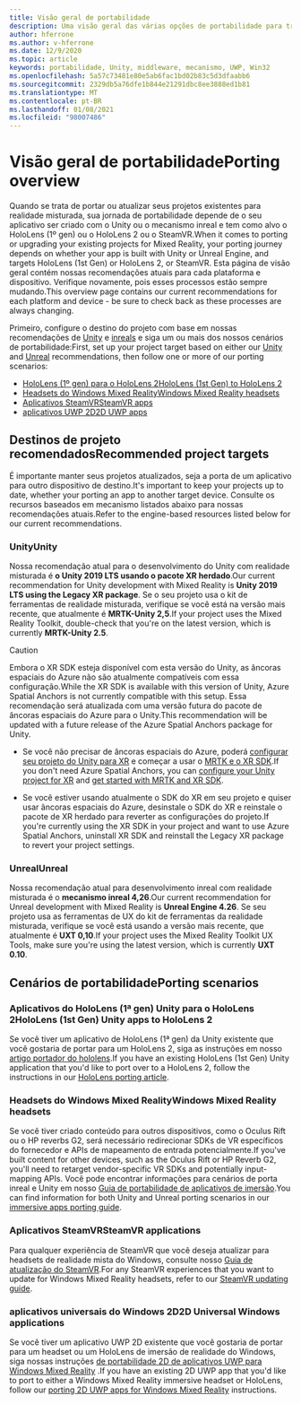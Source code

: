 ```yaml
---
title: Visão geral de portabilidade
description: Uma visão geral das várias opções de portabilidade para trazer os aplicativos existentes para a realidade misturada para o HoloLens e o VR.
author: hferrone
ms.author: v-hferrone
ms.date: 12/9/2020
ms.topic: article
keywords: portabilidade, Unity, middleware, mecanismo, UWP, Win32
ms.openlocfilehash: 5a57c73481e80e5ab6fac1bd02b83c5d3dfaabb6
ms.sourcegitcommit: 2329db5a76dfe1b844e21291dbc8ee3888ed1b81
ms.translationtype: MT
ms.contentlocale: pt-BR
ms.lasthandoff: 01/08/2021
ms.locfileid: "98007486"
---
```

# <a name="porting-overview"></a><span data-ttu-id="80fc4-104">Visão geral de portabilidade</span><span class="sxs-lookup"><span data-stu-id="80fc4-104">Porting overview</span></span>

<span data-ttu-id="80fc4-105">Quando se trata de portar ou atualizar seus projetos existentes para realidade misturada, sua jornada de portabilidade depende de o seu aplicativo ser criado com o Unity ou o mecanismo inreal e tem como alvo o HoloLens (1º gen) ou o HoloLens 2 ou o SteamVR.</span><span class="sxs-lookup"><span data-stu-id="80fc4-105">When it comes to porting or upgrading your existing projects for Mixed Reality, your porting journey depends on whether your app is built with Unity or Unreal Engine, and targets HoloLens (1st Gen) or HoloLens 2, or SteamVR.</span></span> <span data-ttu-id="80fc4-106">Esta página de visão geral contém nossas recomendações atuais para cada plataforma e dispositivo. Verifique novamente, pois esses processos estão sempre mudando.</span><span class="sxs-lookup"><span data-stu-id="80fc4-106">This overview page contains our current recommendations for each platform and device - be sure to check back as these processes are always changing.</span></span>

<span data-ttu-id="80fc4-107">Primeiro, configure o destino do projeto com base em nossas recomendações de [Unity](#unity) e [inreals](#unreal) e siga um ou mais dos nossos cenários de portabilidade:</span><span class="sxs-lookup"><span data-stu-id="80fc4-107">First, set up your project target based on either our [Unity](#unity) and [Unreal](#unreal) recommendations, then follow one or more of our porting scenarios:</span></span>

- [<span data-ttu-id="80fc4-108">HoloLens (1º gen) para o HoloLens 2</span><span class="sxs-lookup"><span data-stu-id="80fc4-108">HoloLens (1st Gen) to HoloLens 2</span></span>](#hololens-1st-gen-unity-apps-to-hololens-2)
- [<span data-ttu-id="80fc4-109">Headsets do Windows Mixed Reality</span><span class="sxs-lookup"><span data-stu-id="80fc4-109">Windows Mixed Reality headsets</span></span>](#windows-mixed-reality-headsets)
- [<span data-ttu-id="80fc4-110">Aplicativos SteamVR</span><span class="sxs-lookup"><span data-stu-id="80fc4-110">SteamVR apps</span></span>](#steamvr-applications)
- [<span data-ttu-id="80fc4-111">aplicativos UWP 2D</span><span class="sxs-lookup"><span data-stu-id="80fc4-111">2D UWP apps</span></span>](#2d-universal-windows-applications)

## <a name="recommended-project-targets"></a><span data-ttu-id="80fc4-112">Destinos de projeto recomendados</span><span class="sxs-lookup"><span data-stu-id="80fc4-112">Recommended project targets</span></span>

<span data-ttu-id="80fc4-113">É importante manter seus projetos atualizados, seja a porta de um aplicativo para outro dispositivo de destino.</span><span class="sxs-lookup"><span data-stu-id="80fc4-113">It's important to keep your projects up to date, whether your porting an app to another target device.</span></span> <span data-ttu-id="80fc4-114">Consulte os recursos baseados em mecanismo listados abaixo para nossas recomendações atuais.</span><span class="sxs-lookup"><span data-stu-id="80fc4-114">Refer to the engine-based resources listed below for our current recommendations.</span></span>

### <a name="unity"></a><span data-ttu-id="80fc4-115">Unity</span><span class="sxs-lookup"><span data-stu-id="80fc4-115">Unity</span></span>

<span data-ttu-id="80fc4-116">Nossa recomendação atual para o desenvolvimento do Unity com realidade misturada é **o Unity 2019 LTS usando o pacote XR herdado**.</span><span class="sxs-lookup"><span data-stu-id="80fc4-116">Our current recommendation for Unity development with Mixed Reality is **Unity 2019 LTS using the Legacy XR package**.</span></span> <span data-ttu-id="80fc4-117">Se o seu projeto usa o kit de ferramentas de realidade misturada, verifique se você está na versão mais recente, que atualmente é **MRTK-Unity 2,5**.</span><span class="sxs-lookup"><span data-stu-id="80fc4-117">If your project uses the Mixed Reality Toolkit, double-check that you're on the latest version, which is currently **MRTK-Unity 2.5**.</span></span>

> [!CAUTION]
> <span data-ttu-id="80fc4-118">Embora o XR SDK esteja disponível com esta versão do Unity, as âncoras espaciais do Azure não são atualmente compatíveis com essa configuração.</span><span class="sxs-lookup"><span data-stu-id="80fc4-118">While the XR SDK is available with this version of Unity, Azure Spatial Anchors is not currently compatible with this setup.</span></span> <span data-ttu-id="80fc4-119">Essa recomendação será atualizada com uma versão futura do pacote de âncoras espaciais do Azure para o Unity.</span><span class="sxs-lookup"><span data-stu-id="80fc4-119">This recommendation will be updated with a future release of the Azure Spatial Anchors package for Unity.</span></span> 
> 
> * <span data-ttu-id="80fc4-120">Se você não precisar de âncoras espaciais do Azure, poderá [configurar seu projeto do Unity para XR](https://docs.unity3d.com/Manual/configuring-project-for-xr.html) e começar a usar o [MRTK e o XR SDK](https://microsoft.github.io/MixedRealityToolkit-Unity/Documentation/GettingStartedWithMRTKAndXRSDK.html).</span><span class="sxs-lookup"><span data-stu-id="80fc4-120">If you don't need Azure Spatial Anchors, you can [configure your Unity project for XR](https://docs.unity3d.com/Manual/configuring-project-for-xr.html) and [get started with MRTK and XR SDK](https://microsoft.github.io/MixedRealityToolkit-Unity/Documentation/GettingStartedWithMRTKAndXRSDK.html).</span></span>
> 
> * <span data-ttu-id="80fc4-121">Se você estiver usando atualmente o SDK do XR em seu projeto e quiser usar âncoras espaciais do Azure, desinstale o SDK do XR e reinstale o pacote de XR herdado para reverter as configurações do projeto.</span><span class="sxs-lookup"><span data-stu-id="80fc4-121">If you're currently using the XR SDK in your project and want to use Azure Spatial Anchors, uninstall XR SDK and reinstall the Legacy XR package to revert your project settings.</span></span>


### <a name="unreal"></a><span data-ttu-id="80fc4-122">Unreal</span><span class="sxs-lookup"><span data-stu-id="80fc4-122">Unreal</span></span> 

<span data-ttu-id="80fc4-123">Nossa recomendação atual para desenvolvimento inreal com realidade misturada é o **mecanismo inreal 4,26**.</span><span class="sxs-lookup"><span data-stu-id="80fc4-123">Our current recommendation for Unreal development with Mixed Reality is **Unreal Engine 4.26**.</span></span> <span data-ttu-id="80fc4-124">Se seu projeto usa as ferramentas de UX do kit de ferramentas da realidade misturada, verifique se você está usando a versão mais recente, que atualmente é **UXT 0,10**.</span><span class="sxs-lookup"><span data-stu-id="80fc4-124">If your project uses the Mixed Reality Toolkit UX Tools, make sure you're using the latest version, which is currently **UXT 0.10**.</span></span>

## <a name="porting-scenarios"></a><span data-ttu-id="80fc4-125">Cenários de portabilidade</span><span class="sxs-lookup"><span data-stu-id="80fc4-125">Porting scenarios</span></span>

### <a name="hololens-1st-gen-unity-apps-to-hololens-2"></a><span data-ttu-id="80fc4-126">Aplicativos do HoloLens (1ª gen) Unity para o HoloLens 2</span><span class="sxs-lookup"><span data-stu-id="80fc4-126">HoloLens (1st Gen) Unity apps to HoloLens 2</span></span>

<span data-ttu-id="80fc4-127">Se você tiver um aplicativo de HoloLens (1ª gen) da Unity existente que você gostaria de portar para um HoloLens 2, siga as instruções em nosso [artigo portador do hololens](../unity/mrtk-porting-guide.md).</span><span class="sxs-lookup"><span data-stu-id="80fc4-127">If you have an existing HoloLens (1st Gen) Unity application that you'd like to port over to a HoloLens 2, follow the instructions in our [HoloLens porting article](../unity/mrtk-porting-guide.md).</span></span>

### <a name="windows-mixed-reality-headsets"></a><span data-ttu-id="80fc4-128">Headsets do Windows Mixed Reality</span><span class="sxs-lookup"><span data-stu-id="80fc4-128">Windows Mixed Reality headsets</span></span>

<span data-ttu-id="80fc4-129">Se você tiver criado conteúdo para outros dispositivos, como o Oculus Rift ou o HP reverbs G2, será necessário redirecionar SDKs de VR específicos do fornecedor e APIs de mapeamento de entrada potencialmente.</span><span class="sxs-lookup"><span data-stu-id="80fc4-129">If you've built content for other devices, such as the Oculus Rift or HP Reverb G2, you'll need to retarget vendor-specific VR SDKs and potentially input-mapping APIs.</span></span> <span data-ttu-id="80fc4-130">Você pode encontrar informações para cenários de porta inreal e Unity em nosso [Guia de portabilidade de aplicativos de imersão](porting-guides.md).</span><span class="sxs-lookup"><span data-stu-id="80fc4-130">You can find information for both Unity and Unreal porting scenarios in our [immersive apps porting guide](porting-guides.md).</span></span>

### <a name="steamvr-applications"></a><span data-ttu-id="80fc4-131">Aplicativos SteamVR</span><span class="sxs-lookup"><span data-stu-id="80fc4-131">SteamVR applications</span></span>

<span data-ttu-id="80fc4-132">Para qualquer experiência de SteamVR que você deseja atualizar para headsets de realidade mista do Windows, consulte nosso [Guia de atualização do SteamVR](updating-your-steamvr-application-for-windows-mixed-reality.md).</span><span class="sxs-lookup"><span data-stu-id="80fc4-132">For any SteamVR experiences that you want to update for Windows Mixed Reality headsets, refer to our [SteamVR updating guide](updating-your-steamvr-application-for-windows-mixed-reality.md).</span></span>

### <a name="2d-universal-windows-applications"></a><span data-ttu-id="80fc4-133">aplicativos universais do Windows 2D</span><span class="sxs-lookup"><span data-stu-id="80fc4-133">2D Universal Windows applications</span></span>

<span data-ttu-id="80fc4-134">Se você tiver um aplicativo UWP 2D existente que você gostaria de portar para um headset ou um HoloLens de imersão de realidade do Windows, siga nossas instruções [de portabilidade 2D de aplicativos UWP para Windows Mixed Reality](building-2d-apps.md) .</span><span class="sxs-lookup"><span data-stu-id="80fc4-134">If you have an existing 2D UWP app that you'd like to port to either a Windows Mixed Reality immersive headset or HoloLens, follow our [porting 2D UWP apps for Windows Mixed Reality](building-2d-apps.md) instructions.</span></span>


